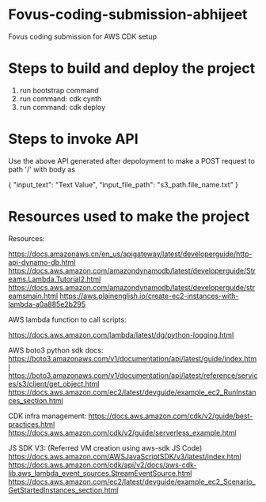 # Fovus-coding-submission-abhijeet

Fovus coding submission for AWS CDK setup

# Steps to build and deploy the project

1. run bootstrap command
2. run command: cdk cynth
3. run command: cdk deploy

# Steps to invoke API

Use the above API generated after depoloyment to make a POST request to path '/'
with body as

{
  "input_text": "Text Value",
  "input_file_path": "s3_path.file_name.txt"
}

# Resources used to make the project

Resources:

https://docs.amazonaws.cn/en_us/apigateway/latest/developerguide/http-api-dynamo-db.html
https://docs.aws.amazon.com/amazondynamodb/latest/developerguide/Streams.Lambda.Tutorial2.html
https://docs.aws.amazon.com/amazondynamodb/latest/developerguide/streamsmain.html
https://aws.plainenglish.io/create-ec2-instances-with-lambda-a0a885e2b295

AWS lambda function to call scripts: 

https://docs.aws.amazon.com/lambda/latest/dg/python-logging.html

AWS boto3 python sdk docs: 
https://boto3.amazonaws.com/v1/documentation/api/latest/guide/index.html 
https://boto3.amazonaws.com/v1/documentation/api/latest/reference/services/s3/client/get_object.html
https://docs.aws.amazon.com/ec2/latest/devguide/example_ec2_RunInstances_section.html 

CDK infra management:
https://docs.aws.amazon.com/cdk/v2/guide/best-practices.html 
https://docs.aws.amazon.com/cdk/v2/guide/serverless_example.html 

JS SDK V3: (Referred VM creation using aws-sdk JS Code)
https://docs.aws.amazon.com/AWSJavaScriptSDK/v3/latest/index.html 
https://docs.aws.amazon.com/cdk/api/v2/docs/aws-cdk-lib.aws_lambda_event_sources.StreamEventSource.html 
https://docs.aws.amazon.com/ec2/latest/devguide/example_ec2_Scenario_GetStartedInstances_section.html 
